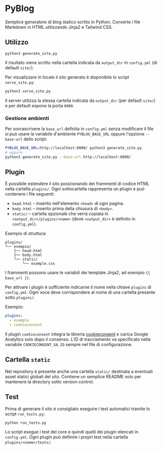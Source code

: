 # PyBlog

Semplice generatore di blog statico scritto in Python. Converte i file Markdown
in HTML utilizzando Jinja2 e Tailwind CSS.

## Utilizzo

```
python3 generate_site.py
```

Il risultato viene scritto nella cartella indicata da `output_dir` in `config.yml` (di default `site/`).

Per visualizzare in locale il sito generato è disponibile lo script `serve_site.py`:

```bash
python3 serve_site.py
```

Il server utilizza la stessa cartella indicata da `output_dir` (per default `site/`) e per default espone la porta `8000`.

### Gestione ambienti

Per sovrascrivere la `base_url` definita in `config.yml` senza modificare il file
si può usare la variabile d'ambiente `PYBLOG_BASE_URL` oppure l'opzione
`--base-url` dello script:

```bash
PYBLOG_BASE_URL=http://localhost:8000/ python3 generate_site.py
# oppure
python3 generate_site.py --base-url http://localhost:8000/
```

## Plugin

È possibile estendere il sito posizionando dei frammenti di codice HTML nella
cartella `plugins/`. Ogni sottocartella rappresenta un plugin e può contenere i
file seguenti:

- `head.html` – inserito nell'elemento `<head>` di ogni pagina.
- `body.html` – inserito prima della chiusura di `<body>`.
- `static/` – cartella opzionale che verrà copiata in `<output_dir>/plugins/<nome>` (dove `<output_dir>` è definito in `config.yml`).

Esempio di struttura:

```
plugins/
└── esempio/
    ├── head.html
    ├── body.html
    └── static/
        └── example.css
```

I frammenti possono usare le variabili dei template Jinja2, ad esempio
`{{ base_url }}`.

Per attivare i plugin è sufficiente indicarne il nome nella chiave `plugins` di `config.yml`. Ogni voce deve corrispondere al nome di una cartella presente sotto `plugins/`.

Esempio:

```yaml
plugins:
  - example
  - cookieconsent
```

Il plugin `cookieconsent` integra la libreria [cookieconsent](https://github.com/orestbida/cookieconsent) e carica Google Analytics solo dopo il consenso. L'ID di tracciamento va specificato nella variabile `COOKIECONSENT_GA_ID` sempre nel file di configurazione.

## Cartella `static`

Nel repository è presente anche una cartella `static/` destinata a eventuali
asset statici globali del sito. Contiene un semplice README solo per mantenere
la directory sotto version control.

## Test

Prima di generare il sito è consigliato eseguire i test automatici tramite lo
script `run_tests.py`:

```bash
python run_tests.py
```

Lo script esegue i test del core e quindi quelli dei plugin elencati in
`config.yml`. Ogni plugin può definire i propri test nella cartella
`plugins/<nome>/tests/`.

